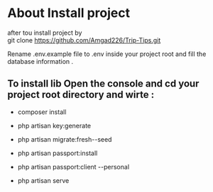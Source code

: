 
# About Install project

<bold>after tou install project by <bold> <br>
git clone https://github.com/Amgad226/Trip-Tips.git

Rename .env.example file to .env inside your project root 
and fill the database information .

## To install lib Open the console and cd your project root directory and wirte :
- composer install 

- php artisan key:generate

- php artisan migrate:fresh--seed

- php artisan passport:install

- php artisan passport:client --personal

- php artisan serve

